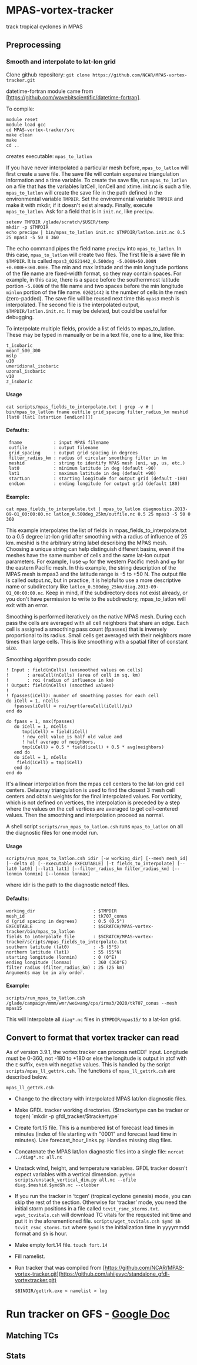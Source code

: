 # MPAS-vortex-tracker
track tropical cyclones in MPAS

## Preprocessing

### Smooth and interpolate to lat-lon grid

Clone github repository: `git clone https://github.com/NCAR/MPAS-vortex-tracker.git`

datetime-fortran module came from [https://github.com/wavebitscientific/datetime-fortran]. 

To compile:
```
module reset
module load gcc
cd MPAS-vortex-tracker/src
make clean
make
cd ..
```

creates executable: `mpas_to_latlon` 

If you have never interpolated a particular mesh before, `mpas_to_latlon` will first create a save file.  The save file will contain expensive triangulation information and a time variable. To create the save file, run `mpas_to_latlon` on a file that has the variables latCell, lonCell and xtime. init.nc is such a file. `mpas_to_latlon` will create the save file in the path defined in the environmental variable `TMPDIR`. Set the environmental variable `TMPDIR` and make it with mkdir, if it doesn't exist already. Finally, execute `mpas_to_latlon`. Ask for a field that is in `init.nc`, like `precipw`. 

```
setenv TMPDIR /glade/scratch/$USER/temp
mkdir -p $TMPDIR
echo precipw | bin/mpas_to_latlon init.nc $TMPDIR/latlon.init.nc 0.5 25 mpas3 -5 50 0 360
```

The echo command pipes the field name `precipw` into `mpas_to_latlon`. In this case, `mpas_to_latlon` will create two files. The first file is a save file in `$TMPDIR`. It is called `mpas3_02621442_0.500deg -5.000N+50.000N  +0.000E+360.000E`. The min and max latitude and the min longitude portions of the file name are fixed-width format, so they may contain spaces. For example, in this case, there is a space before the southernmost latitude portion `-5.000N` of the file name and two spaces before the min longitude `minlon` portion of the file name. `02621442` is the number of cells in the mesh (zero-padded). The save file will be reused next time this `mpas3` mesh is interpolated. The second file is the interpolated output, `$TMPDIR/latlon.init.nc`. It may be deleted, but could be useful for debugging. 

To interpolate multiple fields, provide a list of fields to mpas_to_latlon.  These may be typed in manually or be in a text file, one to a line, like this:

```
t_isobaric
meanT_500_300
mslp
u10
umeridional_isobaric
uzonal_isobaric
v10
z_isobaric
```

#### Usage
`cat scripts/mpas_fields_to_interpolate.txt | grep -v # | bin/mpas_to_latlon fname outfile grid_spacing filter_radius_km meshid [lat0 [lat1 [startLon [endLon]]]]`


#### Defaults:
```
 fname            : input MPAS filename
 outfile          : output filename
 grid_spacing     : output grid spacing in degrees
 filter_radius_km : radius of circular smoothing filter in km
 meshid           : string to identify MPAS mesh (uni, wp, us, etc.)
 lat0             : minimum latitude in deg (default -90)
 lat1             : maximum latitude in deg (default +90)
 startLon         : starting longitude for output grid (default -180)
 endLon           : ending longitude for output grid (default 180)
```

#### Example:
```cat mpas_fields_to_interpolate.txt | mpas_to_latlon diagnostics.2013-09-01_00:00:00.nc latlon_0.500deg_25km/outfile.nc 0.5 25 mpas3 -5 50 0 360```

This example interpolates the list of fields in mpas_fields_to_interpolate.txt to a 0.5 degree lat-lon grid after smoothing with a radius of influence of 25 km.  meshid is the arbitrary string label describing the MPAS mesh. Choosing a unique string can help distinguish different basins, even if the meshes have the same number of cells and the same lat-lon output parameters.  For example, I use `wp` for the western Pacific mesh and `ep` for the eastern Pacific mesh. In this example, the string description of the MPAS mesh is mpas3 and the latitude range is -5 to +50 N. The output file is called output.nc, but in practice, it is helpful to use a more descriptive name or subdirectory like `latlon_0.500deg_25km/diag.2013-09-01_00:00:00.nc`. Keep in mind, if the subdirectory does not exist already, or you don't have permission to write to the subdirectory, mpas_to_latlon will exit with an error.

Smoothing is performed iteratively on the native MPAS mesh.  During each pass the cells are averaged with all cell neighbors that share an edge.  Each cell is assigned a smoothing pass count (fpasses) that is inversely proportional to its radius. Small cells get averaged with their neighbors more times than large cells. This is like smoothing with a spatial filter of constant size. 

Smoothing algorithm pseudo code:

```
! Input : field(nCells) (unsmoothed values on cells)
!       : areaCell(nCells) (area of cell in sq. km)
!       : roi (radius of influence in km)
! Output: field(nCells) (smoothed values)
! 
! fpasses(iCell): number of smoothing passes for each cell
do iCell = 1, nCells
   fpasses(iCell) = roi/sqrt(areaCell(iCell)/pi)
end do

do fpass = 1, max(fpasses)
   do iCell = 1, nCells
      tmp(iCell) = field(iCell)
      ! new cell value is half old value and
      ! half average of neighbors.
      tmp(iCell) = 0.5 * field(icell) + 0.5 * avg(neighbors)
   end do
   do iCell = 1, nCells
	field(iCell) = tmp(iCell)
   end do
end do
```

It's a linear interpolation from the mpas cell centers to the lat-lon grid cell centers. Delaunay triangulation is used to find the closest 3 mesh cell centers and obtain weights for the final interpolated values.  For vorticity, which is not defined on vertices, the interpolation is preceded by a step where the values on the cell vertices are averaged to get cell-centered values. Then the smoothing and interpolation proceed as normal. 

A shell script `scripts/run_mpas_to_latlon.csh` runs `mpas_to_latlon` on all the diagnostic files for one model run. 

#### Usage

`scripts/run_mpas_to_latlon.csh idir [-w working_dir] [--mesh mesh_id] [--delta d] [--executable EXECUTABLE] [-t fields_to_interpolate] [--lat0 lat0] [--lat1 lat1] [--filter_radius_km filter_radius_km] [--lonmin lonmin] [--lonmax lonmax]`

where idir is the path to the diagnostic netcdf files.

#### Defaults:
```
working_dir                      : $TMPDIR
mesh_id                          : tk707_conus
d (grid spacing in degrees)      : 0.5 (0.5°)
EXECUTABLE                       : $SCRATCH/MPAS-vortex-tracker/bin/mpas_to_latlon
fields_to_interpolate file       : $SCRATCH/MPAS-vortex-tracker/scripts/mpas_fields_to_interpolate.txt
southern latitude (lat0)         : -5 (5°S)
northern latitude (lat1)         : 55 (55°N)
starting longitude (lonmin)      : 0 (0°E)
ending longitude (lonmax)        : 360 (360°E)
filter radius (filter_radius_km) : 25 (25 km)
Arguments may be in any order.
```

#### Example: 
```
scripts/run_mpas_to_latlon.csh /glade/campaign/mmm/wmr/weiwang/cps/irma3/2020/tk707_conus --mesh mpas15
```

This will Interpolate all `diag*.nc` files in `$TMPDIR/mpas15/` to a lat-lon grid. 

## Convert to format that vortex tracker can read

As of version 3.9.1, the vortex tracker can process netCDF input.  Longitude must be 0-360, not -180 to +180 or else the longitude is output in atcf with the `E` suffix, even with negative values. This is handled by the script `scripts/mpas_ll_gettrk.csh`.  The functions of `mpas_ll_gettrk.csh` are described below.

`mpas_ll_gettrk.csh`

  - Change to the directory with interpolated MPAS lat/lon diagnostic files.
  
  - Make GFDL tracker working directories. ($trackertype can be tracker or tcgen)
  `mkdir -p gfdl_tracker/$trackertype`
  
  - Create fort.15 file. This is a numbered list of forecast lead times in minutes (index of file starting with "0001" and forecast lead time in minutes). Use forecast_hour_links.py. Handles missing diag files. 
  
  - Concatenate the MPAS lat/lon diagnostic files into a single file:
  `ncrcat ../diag*.nc all.nc`
  
  - Unstack wind, height, and temperature variables. GFDL tracker doesn't expect variables with a vertical dimension.
  `python scripts/unstack_vertical_dim.py all.nc --ofile diag.$meshid.$ymd$h.nc --clobber`
  
  - If you run the tracker in ‘tcgen’ (tropical cyclone genesis) mode, you can skip the rest of the section. Otherwise for ‘tracker’ mode, you need the initial storm positions in a file called `tcvit_rsmc_storms.txt`.  `wget_tcvitals.csh` will download TC vitals for the requested init time and put it in the aforementioned file.
  `scripts/wget_tcvitals.csh $ymd $h tcvit_rsmc_storms.txt`
  where `$ymd` is the initialization time in yyyymmdd format and `$h` is hour. 
  
  - Make empty fort.14 file.
  `touch fort.14`
  
  - Fill namelist.
  
  - Run tracker that was compiled from [https://github.com/NCAR/MPAS-vortex-tracker.git](https://github.com/ahijevyc/standalone_gfdl-vortextracker.git)
    
  	`$BINDIR/gettrk.exe < namelist > log`

# Run tracker on GFS - <a href="https://docs.google.com/document/d/1vgNUB4GW0FOgpD3tZUm8GQ2jV8ECW5SI7tfZVcX12UU/edit?usp=sharing">Google Doc</a>

## Matching TCs

## Stats
